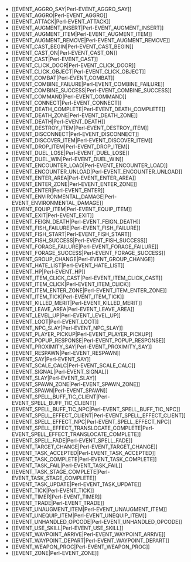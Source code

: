* [[EVENT_AGGRO_SAY|Perl-EVENT_AGGRO_SAY]]
* [[EVENT_AGGRO|Perl-EVENT_AGGRO]]
* [[EVENT_ATTACK|Perl-EVENT_ATTACK]]
* [[EVENT_AUGMENT_INSERT|Perl-EVENT_AUGMENT_INSERT]]
* [[EVENT_AUGMENT_ITEM|Perl-EVENT_AUGMENT_ITEM]]
* [[EVENT_AUGMENT_REMOVE|Perl-EVENT_AUGMENT_REMOVE]]
* [[EVENT_CAST_BEGIN|Perl-EVENT_CAST_BEGIN]]
* [[EVENT_CAST_ON|Perl-EVENT_CAST_ON]]
* [[EVENT_CAST|Perl-EVENT_CAST]]
* [[EVENT_CLICK_DOOR|Perl-EVENT_CLICK_DOOR]]
* [[EVENT_CLICK_OBJECT|Perl-EVENT_CLICK_OBJECT]]
* [[EVENT_COMBAT|Perl-EVENT_COMBAT]]
* [[EVENT_COMBINE_FAILURE|Perl-EVENT_COMBINE_FAILURE]]
* [[EVENT_COMBINE_SUCCESS|Perl-EVENT_COMBINE_SUCCESS]]
* [[EVENT_COMMAND|Perl-EVENT_COMMAND]]
* [[EVENT_CONNECT|Perl-EVENT_CONNECT]]
* [[EVENT_DEATH_COMPLETE|Perl-EVENT_DEATH_COMPLETE]]
* [[EVENT_DEATH_ZONE|Perl-EVENT_DEATH_ZONE]]
* [[EVENT_DEATH|Perl-EVENT_DEATH]]
* [[EVENT_DESTROY_ITEM|Perl-EVENT_DESTROY_ITEM]]
* [[EVENT_DISCONNECT|Perl-EVENT_DISCONNECT]]
* [[EVENT_DISCOVER_ITEM|Perl-EVENT_DISCOVER_ITEM]]
* [[EVENT_DROP_ITEM|Perl-EVENT_DROP_ITEM]]
* [[EVENT_DUEL_LOSE|Perl-EVENT_DUEL_LOSE]]
* [[EVENT_DUEL_WIN|Perl-EVENT_DUEL_WIN]]
* [[EVENT_ENCOUNTER_LOAD|Perl-EVENT_ENCOUNTER_LOAD]]
* [[EVENT_ENCOUNTER_UNLOAD|Perl-EVENT_ENCOUNTER_UNLOAD]]
* [[EVENT_ENTER_AREA|Perl-EVENT_ENTER_AREA]]
* [[EVENT_ENTER_ZONE|Perl-EVENT_ENTER_ZONE]]
* [[EVENT_ENTER|Perl-EVENT_ENTER]]
* [[EVENT_ENVIRONMENTAL_DAMAGE|Perl-EVENT_ENVIRONMENTAL_DAMAGE]]
* [[EVENT_EQUIP_ITEM|Perl-EVENT_EQUIP_ITEM]]
* [[EVENT_EXIT|Perl-EVENT_EXIT]]
* [[EVENT_FEIGN_DEATH|Perl-EVENT_FEIGN_DEATH]]
* [[EVENT_FISH_FAILURE|Perl-EVENT_FISH_FAILURE]]
* [[EVENT_FISH_START|Perl-EVENT_FISH_START]]
* [[EVENT_FISH_SUCCESS|Perl-EVENT_FISH_SUCCESS]]
* [[EVENT_FORAGE_FAILURE|Perl-EVENT_FORAGE_FAILURE]]
* [[EVENT_FORAGE_SUCCESS|Perl-EVENT_FORAGE_SUCCESS]]
* [[EVENT_GROUP_CHANGE|Perl-EVENT_GROUP_CHANGE]]
* [[EVENT_HATE_LIST|Perl-EVENT_HATE_LIST]]
* [[EVENT_HP|Perl-EVENT_HP]]
* [[EVENT_ITEM_CLICK_CAST|Perl-EVENT_ITEM_CLICK_CAST]]
* [[EVENT_ITEM_CLICK|Perl-EVENT_ITEM_CLICK]]
* [[EVENT_ITEM_ENTER_ZONE|Perl-EVENT_ITEM_ENTER_ZONE]]
* [[EVENT_ITEM_TICK|Perl-EVENT_ITEM_TICK]]
* [[EVENT_KILLED_MERIT|Perl-EVENT_KILLED_MERIT]]
* [[EVENT_LEAVE_AREA|Perl-EVENT_LEAVE_AREA]]
* [[EVENT_LEVEL_UP|Perl-EVENT_LEVEL_UP]]
* [[EVENT_LOOT|Perl-EVENT_LOOT]]
* [[EVENT_NPC_SLAY|Perl-EVENT_NPC_SLAY]]
* [[EVENT_PLAYER_PICKUP|Perl-EVENT_PLAYER_PICKUP]]
* [[EVENT_POPUP_RESPONSE|Perl-EVENT_POPUP_RESPONSE]]
* [[EVENT_PROXIMITY_SAY|Perl-EVENT_PROXIMITY_SAY]]
* [[EVENT_RESPAWN|Perl-EVENT_RESPAWN]]
* [[EVENT_SAY|Perl-EVENT_SAY]]
* [[EVENT_SCALE_CALC|Perl-EVENT_SCALE_CALC]]
* [[EVENT_SIGNAL|Perl-EVENT_SIGNAL]]
* [[EVENT_SLAY|Perl-EVENT_SLAY]]
* [[EVENT_SPAWN_ZONE|Perl-EVENT_SPAWN_ZONE]]
* [[EVENT_SPAWN|Perl-EVENT_SPAWN]]
* [[EVENT_SPELL_BUFF_TIC_CLIENT|Perl-EVENT_SPELL_BUFF_TIC_CLIENT]]
* [[EVENT_SPELL_BUFF_TIC_NPC|Perl-EVENT_SPELL_BUFF_TIC_NPC]]
* [[EVENT_SPELL_EFFECT_CLIENT|Perl-EVENT_SPELL_EFFECT_CLIENT]]
* [[EVENT_SPELL_EFFECT_NPC|Perl-EVENT_SPELL_EFFECT_NPC]]
* [[EVENT_SPELL_EFFECT_TRANSLOCATE_COMPLETE|Perl-EVENT_SPELL_EFFECT_TRANSLOCATE_COMPLETE]]
* [[EVENT_SPELL_FADE|Perl-EVENT_SPELL_FADE]]
* [[EVENT_TARGET_CHANGE|Perl-EVENT_TARGET_CHANGE]]
* [[EVENT_TASK_ACCEPTED|Perl-EVENT_TASK_ACCEPTED]]
* [[EVENT_TASK_COMPLETE|Perl-EVENT_TASK_COMPLETE]]
* [[EVENT_TASK_FAIL|Perl-EVENT_TASK_FAIL]]
* [[EVENT_TASK_STAGE_COMPLETE|Perl-EVENT_TASK_STAGE_COMPLETE]]
* [[EVENT_TASK_UPDATE|Perl-EVENT_TASK_UPDATE]]
* [[EVENT_TICK|Perl-EVENT_TICK]]
* [[EVENT_TIMER|Perl-EVENT_TIMER]]
* [[EVENT_TRADE|Perl-EVENT_TRADE]]
* [[EVENT_UNAUGMENT_ITEM|Perl-EVENT_UNAUGMENT_ITEM]]
* [[EVENT_UNEQUIP_ITEM|Perl-EVENT_UNEQUIP_ITEM]]
* [[EVENT_UNHANDLED_OPCODE|Perl-EVENT_UNHANDLED_OPCODE]]
* [[EVENT_USE_SKILL|Perl-EVENT_USE_SKILL]]
* [[EVENT_WAYPOINT_ARRIVE|Perl-EVENT_WAYPOINT_ARRIVE]]
* [[EVENT_WAYPOINT_DEPART|Perl-EVENT_WAYPOINT_DEPART]]
* [[EVENT_WEAPON_PROC|Perl-EVENT_WEAPON_PROC]]
* [[EVENT_ZONE|Perl-EVENT_ZONE]]